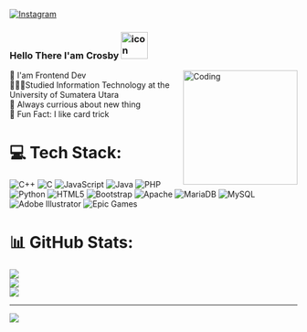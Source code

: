 [![Instagram](https://img.shields.io/badge/Instagram-%23E4405F.svg?logo=Instagram&logoColor=white)](https://instagram.com/https://www.instagram.com/crosbyngln?igsh=ZzQ1dTY5cDVzdHF6) 
### Hello There I'am Crosby <img src="https://techstack-generator.vercel.app/github-icon.svg" alt="icon" width="47" style="width: 47px; height: 47px; margin-right: 0px; margin-bottom: 0px;" /></div></br>

<img align="right" alt="Coding" width="200" src="https://user-images.githubusercontent.com/74038190/212749447-bfb7e725-6987-49d9-ae85-2015e3e7cc41.gif">

👤 I'am Frontend Dev</br> 
👨🏻‍💻Studied Information Technology at the University of Sumatera Utara</br>
👣 Always currious about new thing</br>
🧠 Fun Fact: I like card trick</br>



# 💻 Tech Stack:
![C++](https://img.shields.io/badge/c++-%2300599C.svg?style=for-the-badge&logo=c%2B%2B&logoColor=white) ![C](https://img.shields.io/badge/c-%2300599C.svg?style=for-the-badge&logo=c&logoColor=white) ![JavaScript](https://img.shields.io/badge/javascript-%23323330.svg?style=for-the-badge&logo=javascript&logoColor=%23F7DF1E) ![Java](https://img.shields.io/badge/java-%23ED8B00.svg?style=for-the-badge&logo=openjdk&logoColor=white) ![PHP](https://img.shields.io/badge/php-%23777BB4.svg?style=for-the-badge&logo=php&logoColor=white) ![Python](https://img.shields.io/badge/python-3670A0?style=for-the-badge&logo=python&logoColor=ffdd54) ![HTML5](https://img.shields.io/badge/html5-%23E34F26.svg?style=for-the-badge&logo=html5&logoColor=white) ![Bootstrap](https://img.shields.io/badge/bootstrap-%238511FA.svg?style=for-the-badge&logo=bootstrap&logoColor=white) ![Apache](https://img.shields.io/badge/apache-%23D42029.svg?style=for-the-badge&logo=apache&logoColor=white) ![MariaDB](https://img.shields.io/badge/MariaDB-003545?style=for-the-badge&logo=mariadb&logoColor=white) ![MySQL](https://img.shields.io/badge/mysql-4479A1.svg?style=for-the-badge&logo=mysql&logoColor=white) ![Adobe Illustrator](https://img.shields.io/badge/adobe%20illustrator-%23FF9A00.svg?style=for-the-badge&logo=adobe%20illustrator&logoColor=white) ![Epic Games](https://img.shields.io/badge/epicgames-%23313131.svg?style=for-the-badge&logo=epicgames&logoColor=white)

# 📊 GitHub Stats:
![](https://github-readme-stats.vercel.app/api?username=Crosby02&theme=dark&hide_border=false&include_all_commits=false&count_private=false)<br/>
![](https://nirzak-streak-stats.vercel.app/?user=Crosby02&theme=dark&hide_border=false)<br/>
![](https://github-readme-stats.vercel.app/api/top-langs/?username=Crosby02&theme=dark&hide_border=false&include_all_commits=false&count_private=false&layout=compact)

---
[![](https://visitcount.itsvg.in/api?id=Crosby02&icon=0&color=0)](https://visitcount.itsvg.in)


<!-- Proudly created with GPRM ( https://gprm.itsvg.in ) -->
